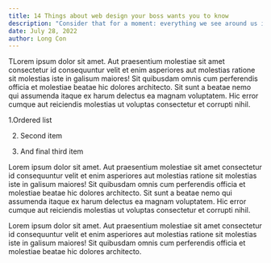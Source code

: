 ```yaml
---
title: 14 Things about web design your boss wants you to know
description: "Consider that for a moment: everything we see around us is assumed to have had a cause and is contingent upon."
date: July 28, 2022
author: Long Con
---
```


TLorem ipsum dolor sit amet. Aut praesentium molestiae sit amet consectetur id consequuntur velit et enim asperiores aut molestias ratione sit molestias iste in galisum maiores! Sit quibusdam omnis cum perferendis officia et molestiae beatae hic dolores architecto. Sit sunt a beatae nemo qui assumenda itaque ex harum delectus ea magnam voluptatem. Hic error cumque aut reiciendis molestias ut voluptas consectetur et corrupti nihil.

1.Ordered list

2. Second item

3. And final third item

Lorem ipsum dolor sit amet. Aut praesentium molestiae sit amet consectetur id consequuntur velit et enim asperiores aut molestias ratione sit molestias iste in galisum maiores! Sit quibusdam omnis cum perferendis officia et molestiae beatae hic dolores architecto. Sit sunt a beatae nemo qui assumenda itaque ex harum delectus ea magnam voluptatem. Hic error cumque aut reiciendis molestias ut voluptas consectetur et corrupti nihil.

Lorem ipsum dolor sit amet. Aut praesentium molestiae sit amet consectetur id consequuntur velit et enim asperiores aut molestias ratione sit molestias iste in galisum maiores! Sit quibusdam omnis cum perferendis officia et molestiae beatae hic dolores architecto.
